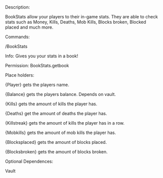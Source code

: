 Description:

BookStats allow your players to their in-game stats. They are able to check stats such as Money, Kills, Deaths, Mob Kills, Blocks broken, Blocked placed and much more.

Commands:

/BookStats

Info: Gives you your stats in a book!

Permission: BookStats.getbook

Place holders:

{Player} gets the players name.

{Balance} gets the players balance. Depends on vault.

{Kills} gets the amount of kills the player has.

{Deaths} get the amount of deaths the player has.

{Killstreak} gets the amount of kills the player has in a row.

{Mobkills} gets the amount of mob kills the player has.

{Blocksplaced} gets the amount of blocks placed.

{Blocksbroken} gets the amount of blocks broken.

Optional Dependences:

Vault
